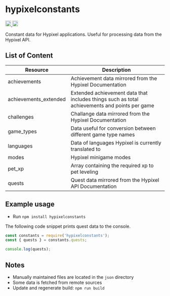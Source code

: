 # hypixelconstants
<a href="https://badge.fury.io/js/hypixelconstants">
   <img src="https://badge.fury.io/js/hypixelconstants.svg" alt="npm version" height="18">
</a>
<a href="https://www.npmjs.com/package/hypixelconstants">
   <img src="https://img.shields.io/npm/dm/hypixelconstants.svg" alt="downloads" height="18">
</a>

Constant data for Hypixel applications. Useful for processing data from the Hypixel API.

List of Content
----
| Resource | Description           |
|-----------|----------------------|
| achievements | Achievement data mirrored from the Hypixel Documentation |
| achievements_extended | Extended achievement data that includes things such as total achievements and points per game |
| challenges | Challange data mirrored from the Hypixel Documentation |
| game_types | Data useful for conversion between different game type names |
| languages | Data of languages Hypixel is currently translated to |
| modes | Hypixel minigame modes |
| pet_xp | Array containing the required xp to pet leveling |
| quests | Quest data mirrored from the Hypixel API Documentation |

Example usage
----
* Run `npm install hypixelconstants`

The following code snippet prints quest data to the console.

```js
const constants = require('hypixelconstants');
const { quests } = constants.quests;

console.log(quests);
```

Notes
----
* Manually maintained files are located in the `json` directory
* Some data is fetched from remote sources
* Update and regenerate build: `npm run build`
